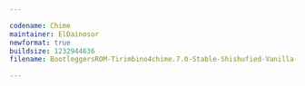 ```yaml
---

codename: Chime
maintainer: ElDainosor
newformat: true
buildsize: 1232944636
filename: BootleggersROM-Tirimbino4chime.7.0-Stable-Shishufied-Vanilla-20230202-145211.zip

---
```

